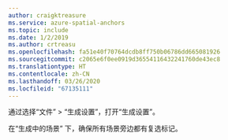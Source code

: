 ```yaml
---
author: craigktreasure
ms.service: azure-spatial-anchors
ms.topic: include
ms.date: 1/2/2019
ms.author: crtreasu
ms.openlocfilehash: fa51e40f70764dcdb8ff750b06786dd665081926
ms.sourcegitcommit: c2065e6f0ee0919d36554116432241760de43ec8
ms.translationtype: HT
ms.contentlocale: zh-CN
ms.lasthandoff: 03/26/2020
ms.locfileid: "67135111"
---
```

通过选择“文件” > “生成设置”，打开“生成设置”。

在“生成中的场景”  下，确保所有场景旁边都有复选标记。